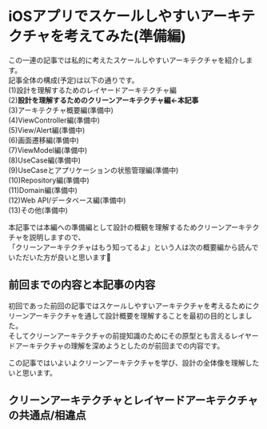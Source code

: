
# iOSアプリでスケールしやすいアーキテクチャを考えてみた(準備編)

この一連の記事では私的に考えたスケールしやすいアーキテクチャを紹介します。  
記事全体の構成(予定)は以下の通りです。  
(1)設計を理解するためのレイヤードアーキテクチャ編  
(2)**設計を理解するためのクリーンアーキテクチャ編←本記事**  
(3)アーキテクチャ概要編(準備中)  
(4)ViewController編(準備中)  
(5)View/Alert編(準備中)  
(6)画面遷移編(準備中)  
(7)ViewModel編(準備中)  
(8)UseCase編(準備中)  
(9)UseCaseとアプリケーションの状態管理編(準備中)  
(10)Repository編(準備中)  
(11)Domain編(準備中)  
(12)Web API/データベース編(準備中)  
(13)その他(準備中)  

本記事では本編への準備編として設計の概観を理解するためクリーンアーキテクチャを説明しますので、  
「クリーンアーキテクチャはもう知ってるよ」という人は次の概要編から読んでいただいた方が良いと思います🚅  

## 前回までの内容と本記事の内容
初回であった前回の記事ではスケールしやすいアーキテクチャを考えるためにクリーンアーキテクチャを通して設計概要を理解することを最初の目的としました。  
そしてクリーンアーキテクチャの前提知識のためにその原型とも言えるレイヤードアーキテクチャの理解を深めようとしたのが前回までの内容です。

この記事ではいよいよクリーンアーキテクチャを学び、設計の全体像を理解したいと思います。

## クリーンアーキテクチャとレイヤードアーキテクチャの共通点/相違点
